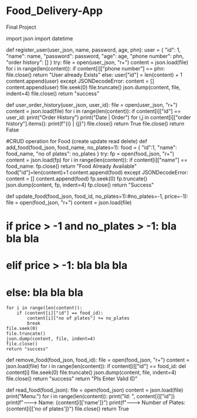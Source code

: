 # Food_Delivery-App
Final Project

import json
import datetime

def register_user(user_json, name, password, age, phn):
    user = {
        "id": 1,
        "name": name,
        "password": password,
        "age": age,
        "phone number": phn,
        "order history": []
    }
    try:
        file = open(user_json, "r+")
        content = json.load(file)
        for i in range(len(content)):
            if content[i]["phone number"] == phn:
                file.close()
                return "User already Exists"
        else:
            user["id"] = len(content) + 1
            content.append(user)
    except JSONDecodeError:
        content = []
        content.append(user)
    file.seek(0)
    file.truncate()
    json.dump(content, file, indent=4)
    file.close()
    return "success"

def user_order_history(user_json, user_id):
    file = open(user_json, "r+")
    content = json.load(file)
    for i in range(len(content)):
        if content[i]["id"] == user_id:
            print("Order History")
            print("Date | Order")
            for i,j in content[i]["order history"].items():
                print(f"{i} | {j}")
            file.close()
            return True
    file.close()
    return False

#CRUD operation for Food (create update read delete)
def add_food(food_json, food_name, no_plates=1):
    food = {
        "id":1,
        "name": food_name,
        "no of plates": no_plates
    }
    try:
        fp = open(food_json, "r+")
        content = json.load(fp)
        for i in range(len(content)):
            if content[i]["name"] == food_name:
                fp.close()
                return "Food Already Available"
        food["id"]=len(content)+1
        content.append(food)
    except JSONDecodeError:
        content = []
        content.append(food)
    fp.seek(0)
    fp.truncate()
    json.dump(content, fp, indent=4)
    fp.close()
    return "Success"

def update_food(food_json, food_id, no_plates=1):#no_plates=-1, price=-1):
    file = open(food_json, "r+")
    content = json.load(file)
#    if price > -1 and no_plates > -1: bla bla bla
#    elif price > -1: bla bla bla
#    else: bla bla bla
    for i in range(len(content)):
        if (content[i]["id"] == food_id):
            content[i]["no of plates"] += no_plates
            break
    file.seek(0)
    file.truncate()
    json.dump(content, file, indent=4)
    file.close()
    return "success"

def remove_food(food_json, food_id):
    file = open(food_json, "r+")
    content = json.load(file)
    for i in range(len(content)):
        if content[i]["id"] == food_id:
            del content[i]
            file.seek(0)
            file.truncate()
            json.dump(content, file, indent=4)
            file.close()
            return "success"
    return "Pls Enter Valid ID"

def read_food(food_json):
    file = open(food_json)
    content = json.load(file)
    print("Menu:")
    for i in range(len(content)):
        print("Id: ", content[i]["id"])
        print(f"---> Name: {content[i]['name']}")
        print(f"---> Number of Plates: {content[i]['no of plates']}")
    file.close()
    return True



